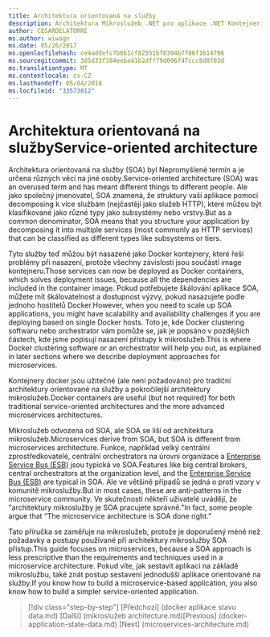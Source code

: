 ```yaml
---
title: Architektura orientovaná na služby
description: Architektura Mikroslužeb .NET pro aplikace .NET Kontejnerizované | Architektura orientovaná na služby
author: CESARDELATORRE
ms.author: wiwagn
ms.date: 05/26/2017
ms.openlocfilehash: ce4addefc7b6b1cf82551bf8304b7f06f1614796
ms.sourcegitcommit: 3d5d33f384eeba41b2dff79d096f47ccc8d8f03d
ms.translationtype: MT
ms.contentlocale: cs-CZ
ms.lasthandoff: 05/04/2018
ms.locfileid: "33573812"
---
```

# <a name="service-oriented-architecture"></a><span data-ttu-id="24119-103">Architektura orientovaná na služby</span><span class="sxs-lookup"><span data-stu-id="24119-103">Service-oriented architecture</span></span> 

<span data-ttu-id="24119-104">Architektura orientovaná na služby (SOA) byl Nepromyšlené termín a je určena různých věcí na jiné osoby.</span><span class="sxs-lookup"><span data-stu-id="24119-104">Service-oriented architecture (SOA) was an overused term and has meant different things to different people.</span></span> <span data-ttu-id="24119-105">Ale jako společný jmenovatel, SOA znamená, že struktury vaší aplikace pomocí decomposing k více službám (nejčastěji jako služeb HTTP), které můžou být klasifikované jako různé typy jako subsystémy nebo vrstvy.</span><span class="sxs-lookup"><span data-stu-id="24119-105">But as a common denominator, SOA means that you structure your application by decomposing it into multiple services (most commonly as HTTP services) that can be classified as different types like subsystems or tiers.</span></span>

<span data-ttu-id="24119-106">Tyto služby teď můžou být nasazené jako Docker kontejnery, které řeší problémy při nasazení, protože všechny závislosti jsou součástí image kontejneru.</span><span class="sxs-lookup"><span data-stu-id="24119-106">Those services can now be deployed as Docker containers, which solves deployment issues, because all the dependencies are included in the container image.</span></span> <span data-ttu-id="24119-107">Pokud potřebujete škálování aplikace SOA, můžete mít škálovatelnost a dostupnost výzvy, pokud nasazujete podle jednoho hostitelů Docker.</span><span class="sxs-lookup"><span data-stu-id="24119-107">However, when you need to scale up SOA applications, you might have scalability and availability challenges if you are deploying based on single Docker hosts.</span></span> <span data-ttu-id="24119-108">Toto je, kde Docker clustering softwaru nebo orchestrator vám pomůže se, jak je popsáno v pozdějších částech, kde jsme popisují nasazení přístupy k mikroslužeb.</span><span class="sxs-lookup"><span data-stu-id="24119-108">This is where Docker clustering software or an orchestrator will help you out, as explained in later sections where we describe deployment approaches for microservices.</span></span>

<span data-ttu-id="24119-109">Kontejnery docker jsou užitečné (ale není požadováno) pro tradiční architektury orientované na služby a pokročilejší architektury mikroslužeb.</span><span class="sxs-lookup"><span data-stu-id="24119-109">Docker containers are useful (but not required) for both traditional service-oriented architectures and the more advanced microservices architectures.</span></span>

<span data-ttu-id="24119-110">Mikroslužeb odvozena od SOA, ale SOA se liší od architektura mikroslužeb.</span><span class="sxs-lookup"><span data-stu-id="24119-110">Microservices derive from SOA, but SOA is different from microservices architecture.</span></span> <span data-ttu-id="24119-111">Funkce, například velký centrální zprostředkovatelé, centrální orchestrators na úrovni organizace a [Enterprise Service Bus (ESB)](https://en.wikipedia.org/wiki/Enterprise_service_bus) jsou typická ve SOA.</span><span class="sxs-lookup"><span data-stu-id="24119-111">Features like big central brokers, central orchestrators at the organization level, and the [Enterprise Service Bus (ESB)](https://en.wikipedia.org/wiki/Enterprise_service_bus) are typical in SOA.</span></span> <span data-ttu-id="24119-112">Ale ve většině případů se jedná o proti vzory v komunitě mikroslužby.</span><span class="sxs-lookup"><span data-stu-id="24119-112">But in most cases, these are anti-patterns in the microservice community.</span></span> <span data-ttu-id="24119-113">Ve skutečnosti někteří uživatelé uvádějí, že "architektury mikroslužby je SOA pracujete správně."</span><span class="sxs-lookup"><span data-stu-id="24119-113">In fact, some people argue that “The microservice architecture is SOA done right.”</span></span>

<span data-ttu-id="24119-114">Tato příručka se zaměřuje na mikroslužeb, protože je doporučený méně než požadavky a postupy používané při architektury mikroslužby SOA přístup.</span><span class="sxs-lookup"><span data-stu-id="24119-114">This guide focuses on microservices, because a SOA approach is less prescriptive than the requirements and techniques used in a microservice architecture.</span></span> <span data-ttu-id="24119-115">Pokud víte, jak sestavit aplikaci na základě mikroslužbu, také znát postup sestavení jednodušší aplikace orientované na služby.</span><span class="sxs-lookup"><span data-stu-id="24119-115">If you know how to build a microservice-based application, you also know how to build a simpler service-oriented application.</span></span>




>[!div class="step-by-step"]
<span data-ttu-id="24119-116">[Předchozí] (docker aplikace stavu data.md) [Další] (mikroslužeb architecture.md)</span><span class="sxs-lookup"><span data-stu-id="24119-116">[Previous] (docker-application-state-data.md) [Next] (microservices-architecture.md)</span></span>
